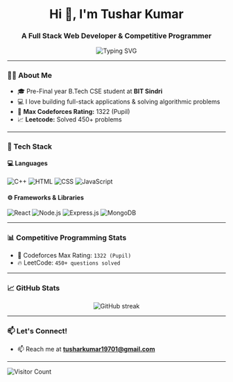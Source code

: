 <h1 align="center">Hi 👋, I'm Tushar Kumar</h1>
<h3 align="center">A Full Stack Web Developer & Competitive Programmer</h3>

<p align="center">
  <img src="https://readme-typing-svg.herokuapp.com?font=Fira+Code&duration=2000&pause=1000&color=36BCF7&center=true&vCenter=true&width=435&lines=Full+Stack+Web+Developer;Competitive+Programmer;Final+year+Student+at+BIT+Sindri" alt="Typing SVG" />
</p>

---

### 🧑‍💻 About Me
- 🎓 Pre-Final year B.Tech CSE student at **BIT Sindri**
- 💻 I love building full-stack applications & solving algorithmic problems
- 🥇 **Max Codeforces Rating:** 1322 (Pupil)  
- 📈 **Leetcode:** Solved 450+ problems  

---

### 🚀 Tech Stack

#### 💻 Languages
![C++](https://img.shields.io/badge/C++-00599C?style=flat&logo=c%2B%2B&logoColor=white)
![HTML](https://img.shields.io/badge/HTML-E34F26?style=flat&logo=html5&logoColor=white)
![CSS](https://img.shields.io/badge/CSS-1572B6?style=flat&logo=css3&logoColor=white)
![JavaScript](https://img.shields.io/badge/JavaScript-F7DF1E?style=flat&logo=javascript&logoColor=black)

#### ⚙️ Frameworks & Libraries
![React](https://img.shields.io/badge/React-20232A?style=flat&logo=react&logoColor=61DAFB)
![Node.js](https://img.shields.io/badge/Node.js-339933?style=flat&logo=node.js&logoColor=white)
![Express.js](https://img.shields.io/badge/Express.js-000000?style=flat&logo=express&logoColor=white)
![MongoDB](https://img.shields.io/badge/MongoDB-4EA94B?style=flat&logo=mongodb&logoColor=white)

---

### 📊 Competitive Programming Stats

- 🧠 Codeforces Max Rating: `1322 (Pupil)`  
- 🔥 LeetCode: `450+ questions solved`
---

### 📈 GitHub Stats

<p align="center">
  <img src="https://github-readme-streak-stats.herokuapp.com?user=tusharkumar&theme=radical" alt="GitHub streak" />
</p>


---

### 📫 Let's Connect!

- 📫 Reach me at **tusharkumar19701@gmail.com**

---

![Visitor Count](https://komarev.com/ghpvc/?username=tusharkumar19701&label=Profile%20views&color=0e75b6&style=flat)


